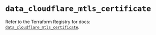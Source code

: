 # `data_cloudflare_mtls_certificate`

Refer to the Terraform Registry for docs: [`data_cloudflare_mtls_certificate`](https://registry.terraform.io/providers/cloudflare/cloudflare/5.7.0/docs/data-sources/mtls_certificate).

